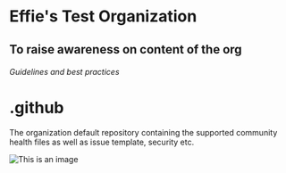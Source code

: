 # Effie's Test Organization
## To raise awareness on content of the org
###### Guidelines and best practices

# .github
The organization default repository containing the supported community health files as well as issue template, security etc.


![This is an image](https://d1jnx9ba8s6j9r.cloudfront.net/blog/wp-content/uploads/2017/12/gitHub.png)